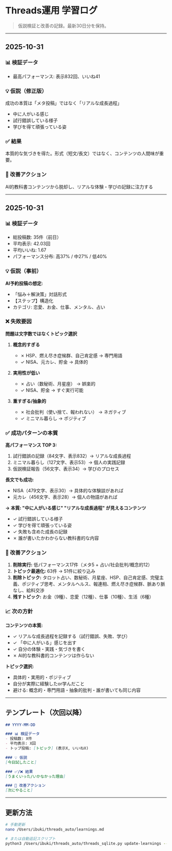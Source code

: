 # Threads運用 学習ログ

> 仮説検証と改善の記録。最新30日分を保持。

---

## 2025-10-31

### 📊 検証データ
- 最高パフォーマンス: 表示832回、いいね41

### 💡 仮説（修正版）
成功の本質は「メタ投稿」ではなく「リアルな成長過程」
- 中に人がいる感じ
- 試行錯誤している様子
- 学びを得て頑張っている姿

### ✅ 結果
本質的な気づきを得た。形式（短文/長文）ではなく、コンテンツの人間味が重要。

### 🎯 改善アクション
AI的教科書コンテンツから脱却し、リアルな体験・学びの記録に注力する

---

## 2025-10-31

### 📊 検証データ
- 総投稿数: 35件（前日）
- 平均表示: 42.03回
- 平均いいね: 1.67
- パフォーマンス分布: 高37% / 中27% / 低40%

### 💡 仮説（事前）
**AI予約投稿の想定:**
- 「悩み＋解決策」対話形式
- 【ステップ】構造化
- カテゴリ: 恋愛、お金、仕事、メンタル、占い

### ❌ 失敗要因
**問題は文字数ではなくトピック選択**

1. **概念的すぎる**
   - ✗ HSP、燃え尽き症候群、自己肯定感 → 専門用語
   - ✓ NISA、元カレ、貯金 → 具体的

2. **実用性が低い**
   - ✗ 占い（数秘術、月星座） → 娯楽的
   - ✓ NISA、貯金 → すぐ実行可能

3. **重すぎる/抽象的**
   - ✗ 社会批判（使い捨て、報われない） → ネガティブ
   - ✓ ミニマル暮らし → ポジティブ

### ✅ 成功パターンの本質
**高パフォーマンス TOP 3:**
1. 試行錯誤の記録（84文字、表示832）→ リアルな成長過程
2. ミニマル暮らし（127文字、表示53）→ 個人の実践記録
3. 仮説検証報告（56文字、表示34）→ 学びのプロセス

**長文でも成功:**
- NISA（479文字、表示30）→ 具体的な体験談があれば
- 元カレ（456文字、表示28）→ 個人の物語があれば

**→ 本質: "中に人がいる感じ" "リアルな成長過程" が見えるコンテンツ**
- ✓ 試行錯誤している様子
- ✓ 学びを得て頑張っている姿
- ✓ 失敗も含めた成長の記録
- ✗ 誰が書いたかわからない教科書的な内容

### 🎯 改善アクション
1. **削除実行:** 低パフォーマンス17件（メタ5 + 占い/社会批判/概念的12）
2. **トピック最適化:** 63件 → 51件に絞り込み
3. **削除トピック:** タロット占い、数秘術、月星座、HSP、自己肯定感、完璧主義、ポジティブ思考、メンタルヘルス、報連相、燃え尽き症候群、脈あり脈なし、給料交渉
4. **残すトピック:** お金（9種）、恋愛（12種）、仕事（10種）、生活（6種）

### 📈 次の方針
**コンテンツの本質:**
- ✓ リアルな成長過程を記録する（試行錯誤、失敗、学び）
- ✓ 「中に人がいる」感じを出す
- ✓ 自分の体験・実践・気づきを書く
- ✗ AI的な教科書的コンテンツは作らない

**トピック選択:**
- 具体的・実用的・ポジティブ
- 自分が実際に経験したor学んだこと
- 避ける: 概念的・専門用語・抽象的批判・誰が書いても同じ内容

---

## テンプレート（次回以降）

```markdown
## YYYY-MM-DD

### 📊 検証データ
- 投稿数: X件
- 平均表示: X回
- トップ投稿: [トピック] (表示X, いいねX)

### 💡 仮説
[今日試したこと]

### ✅/❌ 結果
[うまくいった/いかなかった理由]

### 🎯 改善アクション
[次にやること]
```

---

## 更新方法

```bash
# 手動更新
nano /Users/ibuki/threads_auto/learnings.md

# または自動追記スクリプト
python3 /Users/ibuki/threads_auto/threads_sqlite.py update-learnings --text "今日の気づき"
```

